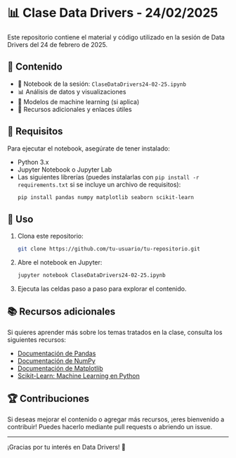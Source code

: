 # 📊 Clase Data Drivers - 24/02/2025

Este repositorio contiene el material y código utilizado en la sesión de Data Drivers del 24 de febrero de 2025. 

## 📌 Contenido

- 📁 Notebook de la sesión: `ClaseDataDrivers24-02-25.ipynb`
- 📊 Análisis de datos y visualizaciones
- 🧠 Modelos de machine learning (si aplica)
- 🔗 Recursos adicionales y enlaces útiles

## 🚀 Requisitos

Para ejecutar el notebook, asegúrate de tener instalado:
- Python 3.x
- Jupyter Notebook o Jupyter Lab
- Las siguientes librerías (puedes instalarlas con `pip install -r requirements.txt` si se incluye un archivo de requisitos):
  ```bash
  pip install pandas numpy matplotlib seaborn scikit-learn
  ```

## 📂 Uso

1. Clona este repositorio:
   ```bash
   git clone https://github.com/tu-usuario/tu-repositorio.git
   ```
2. Abre el notebook en Jupyter:
   ```bash
   jupyter notebook ClaseDataDrivers24-02-25.ipynb
   ```
3. Ejecuta las celdas paso a paso para explorar el contenido.

## 📚 Recursos adicionales

Si quieres aprender más sobre los temas tratados en la clase, consulta los siguientes recursos:
- [Documentación de Pandas](https://pandas.pydata.org/docs/)
- [Documentación de NumPy](https://numpy.org/doc/)
- [Documentación de Matplotlib](https://matplotlib.org/stable/contents.html)
- [Scikit-Learn: Machine Learning en Python](https://scikit-learn.org/stable/)

## 🏆 Contribuciones

Si deseas mejorar el contenido o agregar más recursos, ¡eres bienvenido a contribuir! Puedes hacerlo mediante pull requests o abriendo un issue.

---

¡Gracias por tu interés en Data Drivers! 🚀
